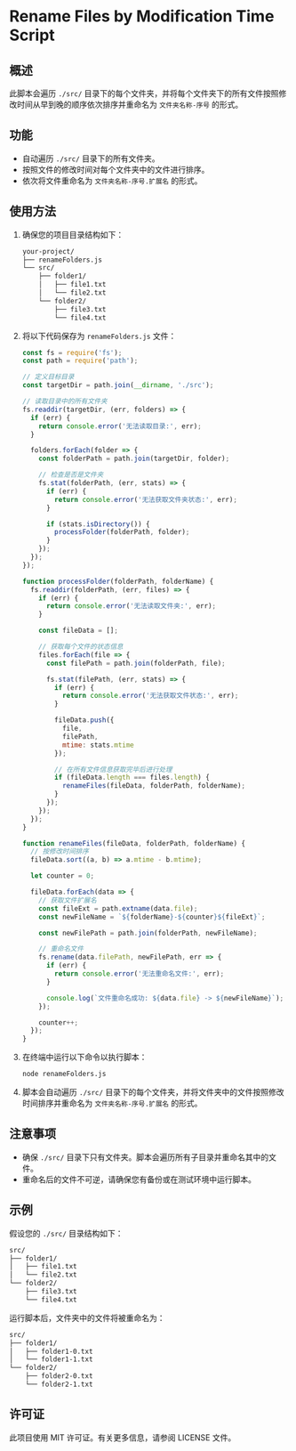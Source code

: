 # Rename Files by Modification Time Script

## 概述

此脚本会遍历 `./src/` 目录下的每个文件夹，并将每个文件夹下的所有文件按照修改时间从早到晚的顺序依次排序并重命名为 `文件夹名称-序号` 的形式。

## 功能

- 自动遍历 `./src/` 目录下的所有文件夹。
- 按照文件的修改时间对每个文件夹中的文件进行排序。
- 依次将文件重命名为 `文件夹名称-序号.扩展名` 的形式。

## 使用方法

1. 确保您的项目目录结构如下：

    ```md
    your-project/
    ├── renameFolders.js
    └── src/
        ├── folder1/
        │   ├── file1.txt
        │   └── file2.txt
        └── folder2/
            ├── file3.txt
            └── file4.txt
    ```

2. 将以下代码保存为 `renameFolders.js` 文件：

    ```javascript
    const fs = require('fs');
    const path = require('path');

    // 定义目标目录
    const targetDir = path.join(__dirname, './src');

    // 读取目录中的所有文件夹
    fs.readdir(targetDir, (err, folders) => {
      if (err) {
        return console.error('无法读取目录:', err);
      }

      folders.forEach(folder => {
        const folderPath = path.join(targetDir, folder);

        // 检查是否是文件夹
        fs.stat(folderPath, (err, stats) => {
          if (err) {
            return console.error('无法获取文件夹状态:', err);
          }

          if (stats.isDirectory()) {
            processFolder(folderPath, folder);
          }
        });
      });
    });

    function processFolder(folderPath, folderName) {
      fs.readdir(folderPath, (err, files) => {
        if (err) {
          return console.error('无法读取文件夹:', err);
        }

        const fileData = [];

        // 获取每个文件的状态信息
        files.forEach(file => {
          const filePath = path.join(folderPath, file);

          fs.stat(filePath, (err, stats) => {
            if (err) {
              return console.error('无法获取文件状态:', err);
            }

            fileData.push({
              file,
              filePath,
              mtime: stats.mtime
            });

            // 在所有文件信息获取完毕后进行处理
            if (fileData.length === files.length) {
              renameFiles(fileData, folderPath, folderName);
            }
          });
        });
      });
    }

    function renameFiles(fileData, folderPath, folderName) {
      // 按修改时间排序
      fileData.sort((a, b) => a.mtime - b.mtime);

      let counter = 0;

      fileData.forEach(data => {
        // 获取文件扩展名
        const fileExt = path.extname(data.file);
        const newFileName = `${folderName}-${counter}${fileExt}`;

        const newFilePath = path.join(folderPath, newFileName);

        // 重命名文件
        fs.rename(data.filePath, newFilePath, err => {
          if (err) {
            return console.error('无法重命名文件:', err);
          }

          console.log(`文件重命名成功: ${data.file} -> ${newFileName}`);
        });

        counter++;
      });
    }
    ```

3. 在终端中运行以下命令以执行脚本：

    ```bash
    node renameFolders.js
    ```

4. 脚本会自动遍历 `./src/` 目录下的每个文件夹，并将文件夹中的文件按照修改时间排序并重命名为 `文件夹名称-序号.扩展名` 的形式。

## 注意事项

- 确保 `./src/` 目录下只有文件夹。脚本会遍历所有子目录并重命名其中的文件。
- 重命名后的文件不可逆，请确保您有备份或在测试环境中运行脚本。

## 示例

假设您的 `./src/` 目录结构如下：

```md
src/
├── folder1/
│   ├── file1.txt
│   └── file2.txt
└── folder2/
    ├── file3.txt
    └── file4.txt
```

运行脚本后，文件夹中的文件将被重命名为：

```md
src/
├── folder1/
│   ├── folder1-0.txt
│   └── folder1-1.txt
└── folder2/
    ├── folder2-0.txt
    └── folder2-1.txt
```

## 许可证

此项目使用 MIT 许可证。有关更多信息，请参阅 LICENSE 文件。
